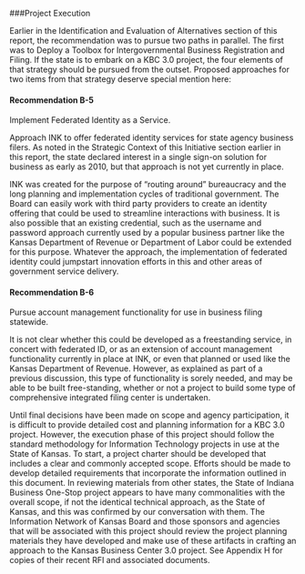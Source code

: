 ###Project Execution

Earlier in the Identification and Evaluation of Alternatives section of this report, the recommendation was to pursue two paths in parallel.  The first was to Deploy a Toolbox for Intergovernmental Business Registration and Filing. If the state is to embark on a KBC 3.0 project, the four elements of that strategy should be pursued from the outset. Proposed approaches for two items from that strategy deserve special mention here:

#### Recommendation B-5

Implement Federated Identity as a Service. 

Approach INK to offer federated identity services for state agency business filers. As noted in the Strategic Context of this Initiative section earlier in this report, the state declared interest in a single sign-on solution for business as early as 2010, but that approach is not yet currently in place.

INK was created for the purpose of “routing around” bureaucracy and the long planning and implementation cycles of traditional government.  The Board can easily work with third party providers to create an identity offering that could be used to streamline interactions with business.  It is also possible that an existing credential, such as the username and password approach currently used by a popular business partner like the Kansas Department of Revenue or Department of Labor could be extended for this purpose. Whatever the approach, the implementation of federated identity could jumpstart innovation efforts in this and other areas of government service delivery.

#### Recommendation B-6

Pursue account management functionality for use in business filing statewide.

It is not clear whether this could be developed as a freestanding service, in concert with federated ID, or as an extension of account management functionality currently in place at INK, or even that planned or used like the Kansas Department of Revenue.  However, as explained as part of a previous discussion, this type of functionality is sorely needed, and may be able to be built free-standing, whether or not a project to build some type of comprehensive integrated filing center is undertaken.


Until final decisions have been made on scope and agency participation, it is difficult to provide detailed cost and planning information for a KBC 3.0 project.  However, the execution phase of this project should follow the standard methodology for Information Technology projects in use at the State of Kansas.  To start, a project charter should be developed that includes a clear and commonly accepted scope. Efforts should be made to develop detailed requirements that incorporate the information outlined in this document.  In reviewing materials from other states, the State of Indiana Business One-Stop project appears to have many commonalities with the overall scope, if not the identical technical approach, as the State of Kansas, and this was confirmed by our conversation with them.  The Information Network of Kansas Board and those sponsors and agencies that will be associated with this project should review the project planning materials they have developed and make use of these artifacts in crafting an approach to the Kansas Business Center 3.0 project. See Appendix H for copies of their recent RFI and associated documents. 
